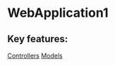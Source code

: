 # WebApplication1
## Key features:
[Controllers](https://github.com/TenNM/webapi1/tree/master/Controllers)
[Models](https://github.com/TenNM/webapi1/tree/master/Models)
